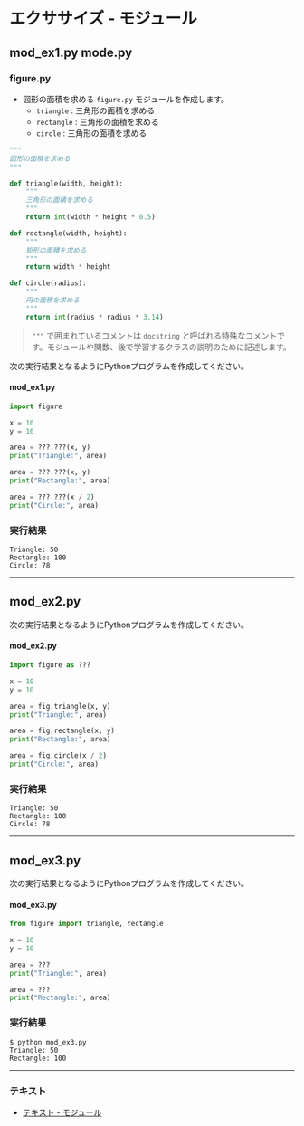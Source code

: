 # エクササイズ - モジュール

##  mod_ex1.py mode.py

### figure.py

* 図形の面積を求める `figure.py` モジュールを作成します。
  + `triangle` : 三角形の面積を求める
  + `rectangle` : 三角形の面積を求める
  + `circle` : 三角形の面積を求める

``` python
"""
図形の面積を求める
"""

def triangle(width, height):
    """
    三角形の面積を求める
    """
    return int(width * height * 0.5)

def rectangle(width, height):
    """
    矩形の面積を求める
    """
    return width * height

def circle(radius):
    """
    円の面積を求める
    """
    return int(radius * radius * 3.14)
```

> `"""` で囲まれているコメントは `docstring` と呼ばれる特殊なコメントです。モジュールや関数、後で学習するクラスの説明のために記述します。

次の実行結果となるようにPythonプログラムを作成してください。

#### mod_ex1.py

``` python
import figure

x = 10
y = 10

area = ???.???(x, y)
print("Triangle:", area)

area = ???.???(x, y)
print("Rectangle:", area)

area = ???.???(x / 2)
print("Circle:", area)
```

### 実行結果

``` 
Triangle: 50
Rectangle: 100
Circle: 78
```

---

## mod_ex2.py

次の実行結果となるようにPythonプログラムを作成してください。

#### mod_ex2.py

``` python
import figure as ???

x = 10
y = 10

area = fig.triangle(x, y)
print("Triangle:", area)

area = fig.rectangle(x, y)
print("Rectangle:", area)

area = fig.circle(x / 2)
print("Circle:", area)
```

### 実行結果

``` 
Triangle: 50
Rectangle: 100
Circle: 78
```

---

## mod_ex3.py

次の実行結果となるようにPythonプログラムを作成してください。

#### mod_ex3.py

``` python
from figure import triangle, rectangle

x = 10
y = 10

area = ???
print("Triangle:", area)

area = ???
print("Rectangle:", area)
```

### 実行結果

``` 
$ python mod_ex3.py
Triangle: 50
Rectangle: 100
```

---

### テキスト

* [テキスト - モジュール](../text/13_basic.md)

